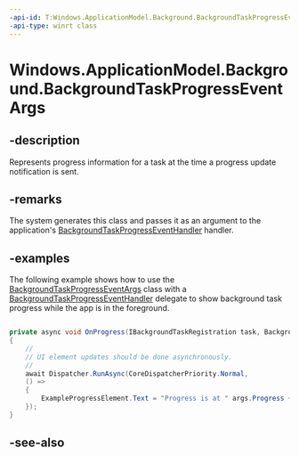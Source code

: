 ```yaml
---
-api-id: T:Windows.ApplicationModel.Background.BackgroundTaskProgressEventArgs
-api-type: winrt class
---
```


<!-- Class syntax.
public class BackgroundTaskProgressEventArgs : Windows.ApplicationModel.Background.IBackgroundTaskProgressEventArgs
-->

# Windows.ApplicationModel.Background.BackgroundTaskProgressEventArgs

## -description
Represents progress information for a task at the time a progress update notification is sent.

## -remarks
The system generates this class and passes it as an argument to the application's [BackgroundTaskProgressEventHandler](backgroundtaskprogresseventhandler.md) handler.

## -examples
The following example shows how to use the [BackgroundTaskProgressEventArgs](backgroundtaskprogresseventargs.md) class with a [BackgroundTaskProgressEventHandler](backgroundtaskprogresseventhandler.md) delegate to show background task progress while the app is in the foreground.

```csharp

private async void OnProgress(IBackgroundTaskRegistration task, BackgroundTaskProgressEventArgs args)
{
    //
    // UI element updates should be done asynchronously.
    //
    await Dispatcher.RunAsync(CoreDispatcherPriority.Normal,
    () =>
    {
        ExampleProgressElement.Text = "Progress is at " args.Progress + "%.";
    });
}
```



## -see-also